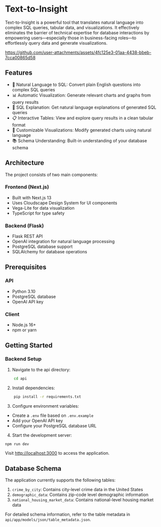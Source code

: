 # Text-to-Insight

Text-to-Insight is a powerful tool that translates natural language into complex SQL queries, tabular data, and visualizations. It effectively eliminates the barrier of technical expertise for database interactions by empowering users—especially those in business-facing roles—to effortlessly query data and generate visualizations.

https://github.com/user-attachments/assets/4fc125e3-01aa-4438-bbeb-7cca00865d58

## Features

- 🤖 Natural Language to SQL: Convert plain English questions into complex SQL queries
- 📊 Automatic Visualization: Generate relevant charts and graphs from query results
- 📝 SQL Explanation: Get natural language explanations of generated SQL queries
- 📋 Interactive Tables: View and explore query results in a clean tabular format
- 🎨 Customizable Visualizations: Modify generated charts using natural language
- 📚 Schema Understanding: Built-in understanding of your database schema

## Architecture

The project consists of two main components:

### Frontend (Next.js)

- Built with Next.js 13
- Uses Cloudscape Design System for UI components
- Vega-Lite for data visualization
- TypeScript for type safety

### Backend (Flask)

- Flask REST API
- OpenAI integration for natural language processing
- PostgreSQL database support
- SQLAlchemy for database operations

## Prerequisites

### API

- Python 3.10
- PostgreSQL database
- OpenAI API key

### Client

- Node.js 16+
- npm or yarn

## Getting Started

### Backend Setup

1. Navigate to the api directory:

```bash
    cd api
```

2. Install dependencies:

```bash
    pip install -r requirements.txt
```

3. Configure environment variables:

- Create a `.env` file based on `.env.example`
- Add your OpenAI API key
- Configure your PostgreSQL database URL

4. Start the development server:

```bash
npm run dev
```

Visit [http://localhost:3000](http://localhost:3000) to access the application.

## Database Schema

The application currently supports the following tables:

1. `crime_by_city`: Contains city-level crime data in the United States
2. `demographic_data`: Contains zip-code level demographic information
3. `national_housing_market_data`: Contains national-level housing market data

For detailed schema information, refer to the table metadata in `api/app/models/json/table_metadata.json`.
